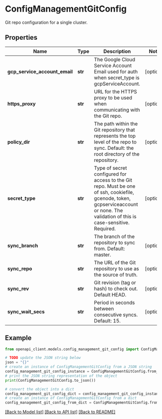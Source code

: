 # ConfigManagementGitConfig

Git repo configuration for a single cluster.

## Properties

Name | Type | Description | Notes
------------ | ------------- | ------------- | -------------
**gcp_service_account_email** | **str** | The Google Cloud Service Account Email used for auth when secret_type is gcpServiceAccount. | [optional] 
**https_proxy** | **str** | URL for the HTTPS proxy to be used when communicating with the Git repo. | [optional] 
**policy_dir** | **str** | The path within the Git repository that represents the top level of the repo to sync. Default: the root directory of the repository. | [optional] 
**secret_type** | **str** | Type of secret configured for access to the Git repo. Must be one of ssh, cookiefile, gcenode, token, gcpserviceaccount or none. The validation of this is case-sensitive. Required. | [optional] 
**sync_branch** | **str** | The branch of the repository to sync from. Default: master. | [optional] 
**sync_repo** | **str** | The URL of the Git repository to use as the source of truth. | [optional] 
**sync_rev** | **str** | Git revision (tag or hash) to check out. Default HEAD. | [optional] 
**sync_wait_secs** | **str** | Period in seconds between consecutive syncs. Default: 15. | [optional] 

## Example

```python
from openapi_client.models.config_management_git_config import ConfigManagementGitConfig

# TODO update the JSON string below
json = "{}"
# create an instance of ConfigManagementGitConfig from a JSON string
config_management_git_config_instance = ConfigManagementGitConfig.from_json(json)
# print the JSON string representation of the object
print(ConfigManagementGitConfig.to_json())

# convert the object into a dict
config_management_git_config_dict = config_management_git_config_instance.to_dict()
# create an instance of ConfigManagementGitConfig from a dict
config_management_git_config_from_dict = ConfigManagementGitConfig.from_dict(config_management_git_config_dict)
```
[[Back to Model list]](../README.md#documentation-for-models) [[Back to API list]](../README.md#documentation-for-api-endpoints) [[Back to README]](../README.md)


